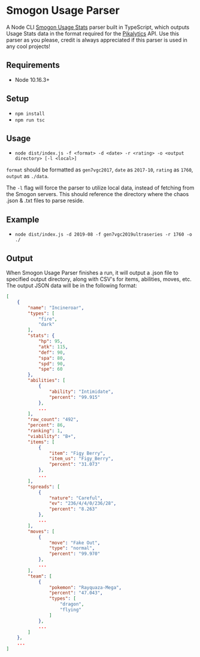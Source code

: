 # Smogon Usage Parser

A Node CLI [Smogon Usage Stats](https://www.smogon.com/stats) parser built in TypeScript, which outputs Usage Stats data in the format required for the [Pikalytics](https://www.pikalytics.com) API. Use this parser as you please, credit is always appreciated if this parser is used in any cool projects!

## Requirements

- Node 10.16.3+

## Setup

- `npm install`
- `npm run tsc`

## Usage

- `node dist/index.js -f <format> -d <date> -r <rating> -o <output directory> [-l <local>]`

`format` should be formatted as `gen7vgc2017`, `date` as `2017-10`, `rating` as `1760`, `output` as `./data`.

The `-l` flag will force the parser to utilize local data, instead of fetching from the Smogon servers. This should reference the directory where the chaos .json & .txt files to parse reside.

## Example

- `node dist/index.js -d 2019-08 -f gen7vgc2019ultraseries -r 1760 -o ./`

## Output

When Smogon Usage Parser finishes a run, it will output a .json file to specified output directory, along with CSV's for items, abilities, moves, etc. The output JSON data will be in the following format:

```json
[
    {
        "name": "Incineroar",
        "types": [
            "fire",
            "dark"
        ],
        "stats": {
            "hp": 95,
            "atk": 115,
            "def": 90,
            "spa": 80,
            "spd": 90,
            "spe": 60
        },
        "abilities": [
            {
                "ability": "Intimidate",
                "percent": "99.915"
            },
            ...
        ],
        "raw_count": "492",
        "percent": 86,
        "ranking": 1,
        "viability": "B+",
        "items": [
            {
                "item": "Figy Berry",
                "item_us": "Figy_Berry",
                "percent": "31.073"
            },
            ...
        ],
        "spreads": [
            {
                "nature": "Careful",
                "ev": "236/4/4/0/236/28",
                "percent": "8.263"
            },
            ...
        ],
        "moves": [
            {
                "move": "Fake Out",
                "type": "normal",
                "percent": "99.970"
            },
            ...
        ],
        "team": [
            {
                "pokemon": "Rayquaza-Mega",
                "percent": "47.043",
                "types": [
                    "dragon",
                    "flying"
                ]
            },
            ...
        ]
    },
    ...
]
```
